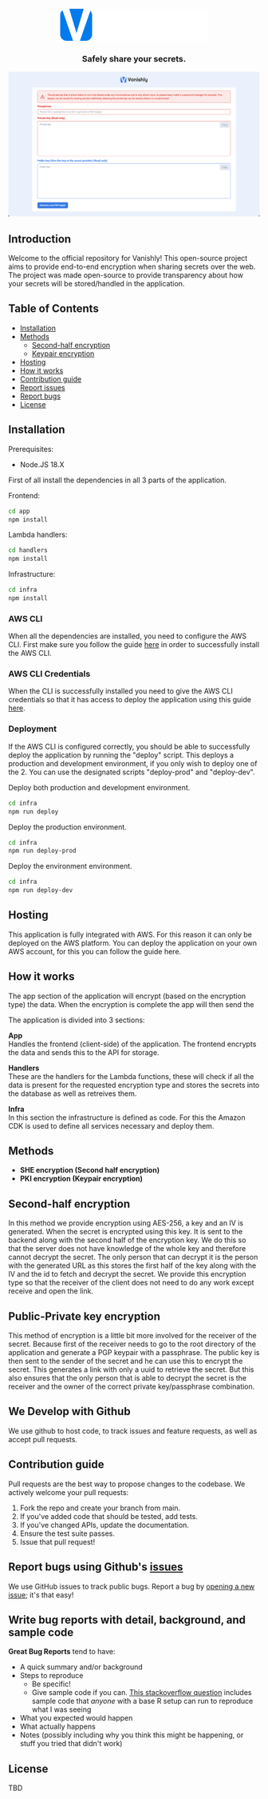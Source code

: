 <p align="center">
<img src="./app/src/assets/logo-white.png"/>
</p>
<h3 align="center">Safely share your secrets.</h3>

![Screenshot](screenshots/image.png)

## Introduction

Welcome to the official repository for Vanishly! This open-source project aims to provide end-to-end encryption when sharing secrets over the web. The project was made open-source to provide transparency about how your secrets will be stored/handled in the application.

## Table of Contents

- [Installation](#installation)
- [Methods](#methods)
  - [Second-half encryption](#second-half-encryption)
  - [Keypair encryption](#public-private-key-encryption)
- [Hosting](#hosting)
- [How it works](#how-it-works)
- [Contribution guide](#contribution-guide)
- [Report issues](#report-bugs-using-githubs-issues)
- [Report bugs](#write-bug-reports-with-detail-background-and-sample-code)
- [License](#license)

## Installation

Prerequisites:

- Node.JS 18.X

First of all install the dependencies in all 3 parts of the application.

Frontend:

```bash
cd app
npm install
```

Lambda handlers:

```bash
cd handlers
npm install
```

Infrastructure:

```bash
cd infra
npm install
```

### AWS CLI

When all the dependencies are installed, you need to configure the AWS CLI. First make sure you follow the guide <a href="https://docs.aws.amazon.com/cli/latest/userguide/getting-started-install.html">here</a> in order to successfully install the AWS CLI.

### AWS CLI Credentials

When the CLI is successfully installed you need to give the AWS CLI credentials so that it has access to deploy the application using this guide <a href="https://docs.aws.amazon.com/cli/latest/userguide/cli-authentication-user.html">here</a>.

### Deployment

If the AWS CLI is configured correctly, you should be able to successfully deploy the application by running the "deploy" script. This deploys a production and development environment, if you only wish to deploy one of the 2. You can use the designated scripts "deploy-prod" and "deploy-dev".

Deploy both production and development environment.

```bash
cd infra
npm run deploy
```

Deploy the production environment.

```bash
cd infra
npm run deploy-prod
```

Deploy the environment environment.

```bash
cd infra
npm run deploy-dev
```

## Hosting

This application is fully integrated with AWS. For this reason it can only be deployed on the AWS platform. You can deploy the application on your own AWS account, for this you can follow the guide here.

## How it works

The app section of the application will encrypt (based on the encryption type) the data. When the encryption is complete the app will then send the

The application is divided into 3 sections:

<b>App</b>  
 Handles the frontend (client-side) of the application. The frontend encrypts the data and sends this to the API for storage.

<b>Handlers</b>  
 These are the handlers for the Lambda functions, these will check if all the data is present for the requested encryption type and stores the secrets into the database as well as retreives them.

<b>Infra</b>  
 In this section the infrastructure is defined as code. For this the Amazon CDK is used to define all services necessary and deploy them.

## Methods

- **SHE encryption (Second half encryption)**
- **PKI encryption (Keypair encryption)**

## Second-half encryption

In this method we provide encryption using AES-256, a key and an IV is generated. When the secret is encrypted using this key. It is sent to the backend along with the second half of the encryption key. We do this so that the server does not have knowledge of the whole key and therefore cannot decrypt the secret. The only person that can decrypt it is the person with the generated URL as this stores the first half of the key along with the IV and the id to fetch and decrypt the secret. We provide this encryption type so that the receiver of the client does not need to do any work except receive and open the link.

## Public-Private key encryption

This method of encryption is a little bit more involved for the receiver of the secret. Because first of the receiver needs to go to the root directory of the application and generate a PGP keypair with a passphrase. The public key is then sent to the sender of the secret and he can use this to encrypt the secret. This generates a link with only a uuid to retrieve the secret. But this also ensures that the only person that is able to decrypt the secret is the receiver and the owner of the correct private key/passphrase combination.

## We Develop with Github

We use github to host code, to track issues and feature requests, as well as accept pull requests.

## Contribution guide

Pull requests are the best way to propose changes to the codebase. We actively welcome your pull requests:

1. Fork the repo and create your branch from main.
2. If you've added code that should be tested, add tests.
3. If you've changed APIs, update the documentation.
4. Ensure the test suite passes.
5. Issue that pull request!

## Report bugs using Github's [issues](https://github.com/becloudway/temporarysecret/issues)

We use GitHub issues to track public bugs. Report a bug by [opening a new issue](); it's that easy!

## Write bug reports with detail, background, and sample code

**Great Bug Reports** tend to have:

- A quick summary and/or background
- Steps to reproduce
  - Be specific!
  - Give sample code if you can. [This stackoverflow question](http://stackoverflow.com/q/12488905/180626) includes sample code that _anyone_ with a base R setup can run to reproduce what I was seeing
- What you expected would happen
- What actually happens
- Notes (possibly including why you think this might be happening, or stuff you tried that didn't work)

## License

TBD
